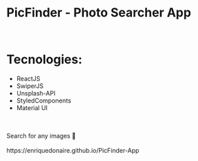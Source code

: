 # PicFinder - Photo Searcher App
<br/>


# Tecnologies: 

- ReactJS <br/>
- SwiperJS <br/>
- Unsplash-API <br/>
- StyledComponents <br/>
- Material UI <br/>

<br/>
<br/>
Search for any images 📸
<br/>
<br/>
https://enriquedonaire.github.io/PicFinder-App

